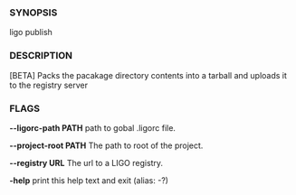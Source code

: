 
### SYNOPSIS
ligo publish

### DESCRIPTION
[BETA] Packs the pacakage directory contents into a tarball and uploads it to the registry server

### FLAGS
**--ligorc-path PATH**
path to gobal .ligorc file.

**--project-root PATH**
The path to root of the project.

**--registry URL**
The url to a LIGO registry.

**-help**
print this help text and exit (alias: -?)


